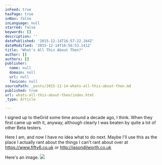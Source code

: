 ```yaml
---
inFeed: true
hasPage: true
inNav: false
inLanguage: null
starred: false
keywords: []
description: ''
datePublished: '2015-12-14T16:57:22.164Z'
dateModified: '2015-12-14T16:56:53.141Z'
title: "What's All This About Then?"
author: []
authors: []
publisher:
  name: null
  domain: null
  url: null
  favicon: null
sourcePath: _posts/2015-12-14-whats-all-this-about-then.md
published: true
url: whats-all-this-about-then/index.html
_type: Article

---
```

I signed up to theGrid some time around a decade ago, I think. When they first came up with it, anyway, although clearly I was beaten by quite a lot of other Beta testers. 

Here I am, and now I have no idea what to do next. Maybe I'll use this as the place I actually rant about the things I can't rant about over at https://www.fifty6.co.uk or http://jasondilworth.co.uk

Here's an image.
![](https://the-grid-user-content.s3-us-west-2.amazonaws.com/81e0e857-bccb-484c-8de2-c550a5543f10.jpg)